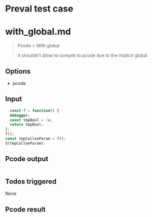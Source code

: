 # Preval test case

# with_global.md

> Pcode > With global
>
> It shouldn't allow to compile to pcode due to the implicit global

## Options

- pcode

## Input

`````js filename=intro
  const f = function() {
  debugger;
  const tmpBool = !x;
  return tmpBool;
};
f();
const tmpCalleeParam = f();
$(tmpCalleeParam);
`````


## Pcode output


`````fileintro

`````




## Todos triggered


None


## Pcode result
